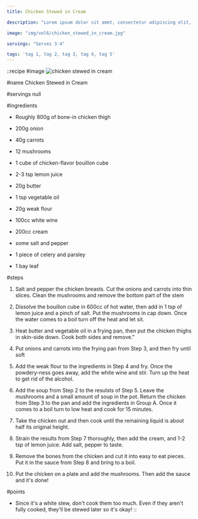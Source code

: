 ```yaml
---
title: Chicken Stewed in Cream

description: "Lorem ipsum dolor sit amet, consectetur adipiscing elit, sed do eiusmod tempor incididunt ut labore et dolore magna aliqua. Tincidunt eget nullam non nisi est sit amet facilisis."

image: "img/vol6/chicken_stewed_in_cream.jpg"

servings: "Serves 3-4"

tags: 'tag 1, tag 2, tag 3, tag 4, tag 5'
---
```


::recipe
#image
![chicken stewed in cream](/img/vol6/chicken_stewed_in_cream.jpg)

#name
Chicken Stewed in Cream

#servings
null

#ingredients
- Roughly 800g of bone-in chicken thigh
- 200g onion
- 40g carrots
- 12 mushrooms
- 1 cube of chicken-flavor bouillon cube
- 2-3 tsp lemon juice
- 20g butter
- 1 tsp vegetable oil
- 20g weak flour
- 100cc white wine
- 200cc cream
- some salt and pepper

- 1 piece of celery and parsley
- 1 bay leaf

#steps
1. Salt and pepper the chicken breasts. Cut the onions and carrots into thin slices. Clean the mushrooms and remove the bottom part of the stem

2. Dissolve the bouillon cube in 600cc of hot water, then add in 1 tsp of lemon juice and a pinch of salt. Put the mushrooms in cap down. Once the water comes to a boil turn off the heat and let sit.

3. Heat butter and vegetable oil in a frying pan, then put the chicken thighs in skin-side down. Cook both sides and remove."

4. Put onions and carrots into the frying pan from Step 3, and then fry until soft

5. Add the weak flour to the ingredients in Step 4 and fry. Once the powdery-ness goes away, add the white wine and stir. Turn up the heat to get rid of the alcohol.

6. Add the soup from Step 2 to the resulsts of Step 5. Leave the mushrooms and a small amount of soup in the pot. Return the chicken from Step 3 to the pan and add the ingredients in Group A. Once it comes to a boil turn to low heat and cook for 15 minutes.

7. Take the chicken out and then cook until the remaining liquid is about half its original height.

8. Strain the results from Step 7 thoroughly, then add the cream, and 1-2 tsp of lemon juice. Add salt, pepper to taste.

9. Remove the bones from the chicken and cut it into easy to eat pieces. Put it in the sauce from Step 8 and bring to a boil.

10. Put the chicken on a plate and add the mushrooms. Then add the sauce and it's done!

            
#points
- Since it's a white stew, don't cook them too much. Even if they aren't fully cooked, they'll be stewed later so it's okay!
::